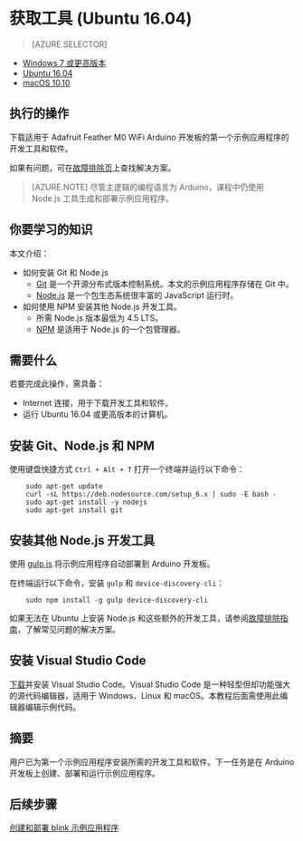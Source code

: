 <properties
    pageTitle="获取用于 Azure IoT 初学者工具包 (Ubuntu 16.04) 的工具 | Azure"
    description="下载并安装适用于 Ubuntu 上 Adafruit Feather M0 WiFi 的第一个示例应用程序的必需工具和软件。"
    services="iot-hub"
    documentationcenter=""
    author="shizn"
    manager="timtl"
    tags=""
    keywords="arduino 开发工具, iot 开发, iot 软件, 物联网软件, 在 ubuntu 上安装 git, 安装 node js ubuntu" />
<tags
    ms.assetid="7572f191-420d-41f0-923b-7ea86c0bfa73"
    ms.service="iot-hub"
    ms.devlang="arduino"
    ms.topic="article"
    ms.tgt_pltfrm="na"
    ms.workload="na"
    ms.date="11/13/2016"
    wacn.date="01/23/2017"
    ms.author="xshi" />  


# 获取工具 (Ubuntu 16.04)

> [AZURE.SELECTOR]
- [Windows 7 或更高版本][windows]
- [Ubuntu 16.04][ubuntu]
- [macOS 10.10][macos]

## 执行的操作

下载适用于 Adafruit Feather M0 WiFi Arduino 开发板的第一个示例应用程序的开发工具和软件。

如果有问题，可在[故障排除页][troubleshooting]上查找解决方案。

> [AZURE.NOTE]
尽管主逻辑的编程语言为 Arduino，课程中仍使用 Node.js 工具生成和部署示例应用程序。

## 你要学习的知识
本文介绍：

* 如何安装 Git 和 Node.js
  * [Git](https://git-scm.com) 是一个开源分布式版本控制系统。本文的示例应用程序存储在 Git 中。
  * [Node.js](https://nodejs.org/en/) 是一个包生态系统很丰富的 JavaScript 运行时。
* 如何使用 NPM 安装其他 Node.js 开发工具。
  * 所需 Node.js 版本最低为 4.5 LTS。
  * [NPM](https://www.npmjs.com) 是适用于 Node.js 的一个包管理器。

## 需要什么
若要完成此操作，需具备：
* Internet 连接，用于下载开发工具和软件。
* 运行 Ubuntu 16.04 或更高版本的计算机。

## 安装 Git、Node.js 和 NPM
使用键盘快捷方式 `Ctrl + Alt + T` 打开一个终端并运行以下命令：


		sudo apt-get update
		curl -sL https://deb.nodesource.com/setup_6.x | sudo -E bash -
		sudo apt-get install -y nodejs
		sudo apt-get install git


## 安装其他 Node.js 开发工具
使用 [gulp.js](http://gulpjs.com) 将示例应用程序自动部署到 Arduino 开发板。

在终端运行以下命令，安装 `gulp` 和 `device-discovery-cli`：


		sudo npm install -g gulp device-discovery-cli


如果无法在 Ubuntu 上安装 Node.js 和这些额外的开发工具，请参阅[故障排除指南][troubleshooting]，了解常见问题的解决方案。

## 安装 Visual Studio Code
[下载](https://code.visualstudio.com/docs/setup/linux)并安装 Visual Studio Code。Visual Studio Code 是一种轻型但却功能强大的源代码编辑器，适用于 Windows、Linux 和 macOS。本教程后面需使用此编辑器编辑示例代码。

## 摘要
用户已为第一个示例应用程序安装所需的开发工具和软件。下一任务是在 Arduino 开发板上创建、部署和运行示例应用程序。

## 后续步骤
[创建和部署 blink 示例应用程序][create-and-deploy-the-blink-sample-application]

<!-- Images and links -->


[windows]: /documentation/articles/iot-hub-adafruit-feather-m0-wifi-kit-arduino-lesson1-get-the-tools-win32/
[ubuntu]: /documentation/articles/iot-hub-adafruit-feather-m0-wifi-kit-arduino-lesson1-get-the-tools-ubuntu/
[macos]: /documentation/articles/iot-hub-adafruit-feather-m0-wifi-kit-arduino-lesson1-get-the-tools-mac/
[troubleshooting]: /documentation/articles/iot-hub-adafruit-feather-m0-wifi-kit-arduino-troubleshooting/
[create-and-deploy-the-blink-sample-application]: /documentation/articles/iot-hub-adafruit-feather-m0-wifi-kit-arduino-lesson1-deploy-blink-app/

<!---HONumber=Mooncake_0116_2017-->